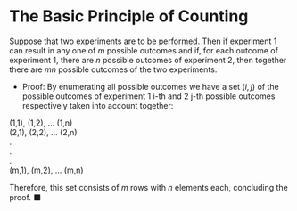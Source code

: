 # The Basic Principle of Counting

Suppose that two experiments are to be performed. Then if experiment 1 can result in any one of $m$ possible outcomes and if, for each outcome of experiment 1, there are $n$ possible outcomes of experiment 2, then together there are $mn$ possible outcomes of the two experiments.

* Proof:
By enumerating all possible outcomes we have a set $(i, j)$ of the possible outcomes of experiment 1 i-th and 2 j-th possible outcomes respectively taken into account together:

(1,1), (1,2), ... (1,n)\
(2,1), (2,2), ... (2,n)\
.\
.\
.\
(m,1), (m,2), ... (m,n)

Therefore, this set consists of $m$ rows with $n$ elements each, concluding the proof. ⬛
